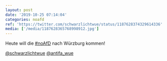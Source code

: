 ```yaml
---
layout: post
date: '2019-10-25 07:14:04'
categories: noafd
ref: 'https://twitter.com/schwarzlichtwue/status/1187628374329614336'
media: ['/media/1187628365768998912.jpg']
---
```

Heute will die [#noAfD](/t/noafd) nach Würzburg kommen! 

[@schwarzlichtwue](https://twitter.com/schwarzlichtwue) [@antifa_wue](https://twitter.com/antifa_wue)